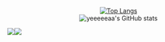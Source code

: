 <div align="center"> 


<!--
**yeeeeeaa/yeeeeeaa** is a ✨ _special_ ✨ repository because its `README.md` (this file) appears on your GitHub profile.

Here are some ideas to get you started:

- 🔭 I’m currently working on ...
- 🌱 I’m currently learning ...
- 👯 I’m looking to collaborate on ...
- 🤔 I’m looking for help with ...
- 💬 Ask me about ...
- 📫 How to reach me: ...
- 😄 Pronouns: ...
- ⚡ Fun fact: ...
-->
[![Top Langs](https://github-readme-stats.vercel.app/api/top-langs/?username=yeeeeeaa&layout=compact&theme=dark)](https://github.com/anuraghazra/github-readme-stats)
  <br/>
![yeeeeeaa's GitHub stats](https://github-readme-stats.vercel.app/api?username=yeeeeeaa&show_icons=true&theme=dark)
<div style="display:flex; flex-direction:row;">
  <a href="https://1nformation-pr0tection.tistory.com/" target="_blank"><img src="https://img.shields.io/badge/Study_Blog-000000?style=flat-square&logo=Tistory&logoColor=white"/></a>
  <a href="mailto:babyhiken@gmail.com" target="_blank"><img src="https://img.shields.io/badge/Gmail-EA4335?style=flat-square&logo=Gmail&logoColor=white"/></a>
</div></div>
